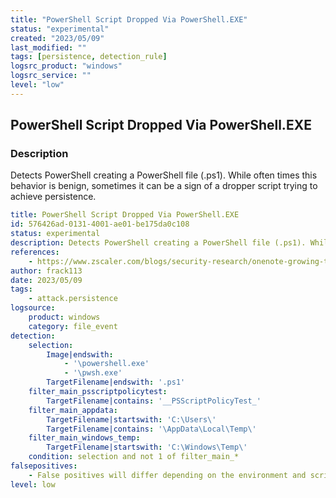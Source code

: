 ```yaml
---
title: "PowerShell Script Dropped Via PowerShell.EXE"
status: "experimental"
created: "2023/05/09"
last_modified: ""
tags: [persistence, detection_rule]
logsrc_product: "windows"
logsrc_service: ""
level: "low"
---
```


## PowerShell Script Dropped Via PowerShell.EXE

### Description

Detects PowerShell creating a PowerShell file (.ps1). While often times this behavior is benign, sometimes it can be a sign of a dropper script trying to achieve persistence.

```yml
title: PowerShell Script Dropped Via PowerShell.EXE
id: 576426ad-0131-4001-ae01-be175da0c108
status: experimental
description: Detects PowerShell creating a PowerShell file (.ps1). While often times this behavior is benign, sometimes it can be a sign of a dropper script trying to achieve persistence.
references:
    - https://www.zscaler.com/blogs/security-research/onenote-growing-threat-malware-distribution
author: frack113
date: 2023/05/09
tags:
    - attack.persistence
logsource:
    product: windows
    category: file_event
detection:
    selection:
        Image|endswith:
            - '\powershell.exe'
            - '\pwsh.exe'
        TargetFilename|endswith: '.ps1'
    filter_main_psscriptpolicytest:
        TargetFilename|contains: '__PSScriptPolicyTest_'
    filter_main_appdata:
        TargetFilename|startswith: 'C:\Users\'
        TargetFilename|contains: '\AppData\Local\Temp\'
    filter_main_windows_temp:
        TargetFilename|startswith: 'C:\Windows\Temp\'
    condition: selection and not 1 of filter_main_*
falsepositives:
    - False positives will differ depending on the environment and scripts used. Apply additional filters accordingly.
level: low

```
